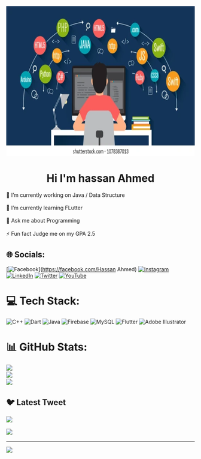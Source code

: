 <img src="https://github.com/hassan-ahmed90/hassan-ahmed90/blob/main/programming-banner-coding-best-languages-260nw-1078387013.webp" width="1000" height="400">
<h1 align="center">Hi I'm hassan Ahmed</h1>
🔭 I’m currently working on Java / Data Structure<br><br>🌱 I’m currently learning FLutter<br><br>💬 Ask me about Programming<br><br>⚡ Fun fact Judge me on my GPA 2.5


## 🌐 Socials:
[![Facebook](https://img.shields.io/badge/Facebook-%231877F2.svg?logo=Facebook&logoColor=white)](https://facebook.com/Hassan Ahmed) [![Instagram](https://img.shields.io/badge/Instagram-%23E4405F.svg?logo=Instagram&logoColor=white)](https://instagram.com/hassanshani) [![LinkedIn](https://img.shields.io/badge/LinkedIn-%230077B5.svg?logo=linkedin&logoColor=white)](https://linkedin.com/in/https://www.linkedin.com/in/hassan-ahmed64/) [![Twitter](https://img.shields.io/badge/Twitter-%231DA1F2.svg?logo=Twitter&logoColor=white)](https://twitter.com/https://twitter.com/HassanA84689582) [![YouTube](https://img.shields.io/badge/YouTube-%23FF0000.svg?logo=YouTube&logoColor=white)](https://youtube.com/@https://www.youtube.com/@hassan_ahmed988/videos) 

# 💻 Tech Stack:
![C++](https://img.shields.io/badge/c++-%2300599C.svg?style=for-the-badge&logo=c%2B%2B&logoColor=white) ![Dart](https://img.shields.io/badge/dart-%230175C2.svg?style=for-the-badge&logo=dart&logoColor=white) ![Java](https://img.shields.io/badge/java-%23ED8B00.svg?style=for-the-badge&logo=java&logoColor=white) ![Firebase](https://img.shields.io/badge/firebase-%23039BE5.svg?style=for-the-badge&logo=firebase) ![MySQL](https://img.shields.io/badge/mysql-%2300f.svg?style=for-the-badge&logo=mysql&logoColor=white) ![Flutter](https://img.shields.io/badge/Flutter-%2302569B.svg?style=for-the-badge&logo=Flutter&logoColor=white) ![Adobe Illustrator](https://img.shields.io/badge/adobeillustrator-%23FF9A00.svg?style=for-the-badge&logo=adobeillustrator&logoColor=white)
# 📊 GitHub Stats:
![](https://github-readme-stats.vercel.app/api?username=hassan-ahmed90&theme=merko&hide_border=true&include_all_commits=true&count_private=false)<br/>
![](https://github-readme-streak-stats.herokuapp.com/?user=hassan-ahmed90&theme=merko&hide_border=true)<br/>
![](https://github-readme-stats.vercel.app/api/top-langs/?username=hassan-ahmed90&theme=merko&hide_border=true&include_all_commits=true&count_private=false&layout=compact)

## 🐦 Latest Tweet
[![](https://gtce.itsvg.in/api?username=https://twitter.com/HassanA84689582)](https://github.com/VishwaGauravIn/github-twitter-card-embed)


![](https://quotes-github-readme.vercel.app/api?type=horizontal&theme=merko)



---
[![](https://visitcount.itsvg.in/api?id=hassan-ahmed90&icon=0&color=0)](https://visitcount.itsvg.in)

<!-- Proudly created with GPRM ( https://gprm.itsvg.in ) -->
